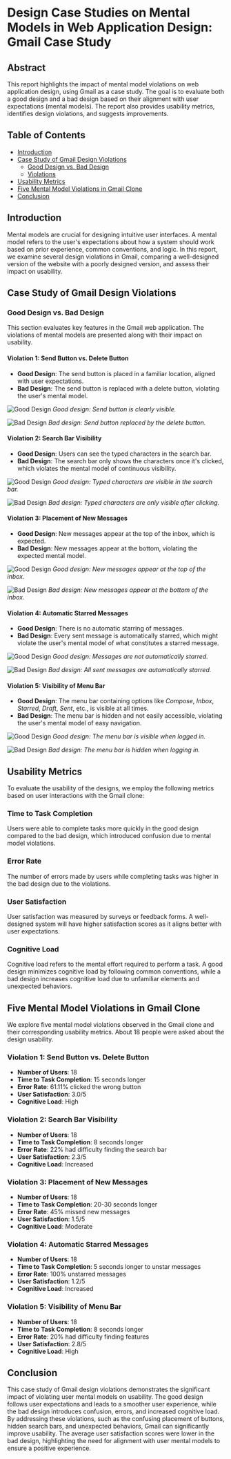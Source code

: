 # Design Case Studies on Mental Models in Web Application Design: Gmail Case Study


## Abstract
This report highlights the impact of mental model violations on web application design, using Gmail as a case study. The goal is to evaluate both a good design and a bad design based on their alignment with user expectations (mental models). The report also provides usability metrics, identifies design violations, and suggests improvements.

## Table of Contents
- [Introduction](#introduction)
- [Case Study of Gmail Design Violations](#case-study-of-gmail-design-violations)
  - [Good Design vs. Bad Design](#good-design-vs-bad-design)
  - [Violations](#violations)
- [Usability Metrics](#usability-metrics)
- [Five Mental Model Violations in Gmail Clone](#five-mental-model-violations-in-gmail-clone)
- [Conclusion](#conclusion)

## Introduction
Mental models are crucial for designing intuitive user interfaces. A mental model refers to the user's expectations about how a system should work based on prior experience, common conventions, and logic. In this report, we examine several design violations in Gmail, comparing a well-designed version of the website with a poorly designed version, and assess their impact on usability.

## Case Study of Gmail Design Violations

### Good Design vs. Bad Design
This section evaluates key features in the Gmail web application. The violations of mental models are presented along with their impact on usability.

#### Violation 1: Send Button vs. Delete Button
- **Good Design**: The send button is placed in a familiar location, aligned with user expectations.
- **Bad Design**: The send button is replaced with a delete button, violating the user's mental model.

![Good Design](send.PNG)
*Good design: Send button is clearly visible.*

![Bad Design](vdelete.PNG)
*Bad design: Send button replaced by the delete button.*

#### Violation 2: Search Bar Visibility
- **Good Design**: Users can see the typed characters in the search bar.
- **Bad Design**: The search bar only shows the characters once it's clicked, which violates the mental model of continuous visibility.

![Good Design](search.PNG)
*Good design: Typed characters are visible in the search bar.*

![Bad Design](vsearch.PNG)
*Bad design: Typed characters are only visible after clicking.*

#### Violation 3: Placement of New Messages
- **Good Design**: New messages appear at the top of the inbox, which is expected.
- **Bad Design**: New messages appear at the bottom, violating the expected mental model.

![Good Design](order.PNG)
*Good design: New messages appear at the top of the inbox.*

![Bad Design](Vunorder.PNG)
*Bad design: New messages appear at the bottom of the inbox.*

#### Violation 4: Automatic Starred Messages
- **Good Design**: There is no automatic starring of messages.
- **Bad Design**: Every sent message is automatically starred, which might violate the user's mental model of what constitutes a starred message.

![Good Design](star.PNG)
*Good design: Messages are not automatically starred.*

![Bad Design](vstar.PNG)
*Bad design: All sent messages are automatically starred.*

#### Violation 5: Visibility of Menu Bar
- **Good Design**: The menu bar containing options like *Compose*, *Inbox*, *Starred*, *Draft*, *Sent*, etc., is visible at all times.
- **Bad Design**: The menu bar is hidden and not easily accessible, violating the user's mental model of easy navigation.

![Good Design](menu.PNG)
*Good design: The menu bar is visible when logged in.*

![Bad Design](vmenuoption.PNG)
*Bad design: The menu bar is hidden when logging in.*

## Usability Metrics
To evaluate the usability of the designs, we employ the following metrics based on user interactions with the Gmail clone:

### Time to Task Completion
Users were able to complete tasks more quickly in the good design compared to the bad design, which introduced confusion due to mental model violations.

### Error Rate
The number of errors made by users while completing tasks was higher in the bad design due to the violations.

### User Satisfaction
User satisfaction was measured by surveys or feedback forms. A well-designed system will have higher satisfaction scores as it aligns better with user expectations.

### Cognitive Load
Cognitive load refers to the mental effort required to perform a task. A good design minimizes cognitive load by following common conventions, while a bad design increases cognitive load due to unfamiliar elements and unexpected behaviors.

## Five Mental Model Violations in Gmail Clone
We explore five mental model violations observed in the Gmail clone and their corresponding usability metrics. About 18 people were asked about the design usability.

### Violation 1: Send Button vs. Delete Button
- **Number of Users**: 18
- **Time to Task Completion**: 15 seconds longer
- **Error Rate**: 61.11% clicked the wrong button
- **User Satisfaction**: 3.0/5
- **Cognitive Load**: High

### Violation 2: Search Bar Visibility
- **Number of Users**: 18
- **Time to Task Completion**: 8 seconds longer
- **Error Rate**: 22% had difficulty finding the search bar
- **User Satisfaction**: 2.3/5
- **Cognitive Load**: Increased

### Violation 3: Placement of New Messages
- **Number of Users**: 18
- **Time to Task Completion**: 20-30 seconds longer
- **Error Rate**: 45% missed new messages
- **User Satisfaction**: 1.5/5
- **Cognitive Load**: Moderate

### Violation 4: Automatic Starred Messages
- **Number of Users**: 18
- **Time to Task Completion**: 5 seconds longer to unstar messages
- **Error Rate**: 100% unstarred messages
- **User Satisfaction**: 1.2/5
- **Cognitive Load**: Increased

### Violation 5: Visibility of Menu Bar
- **Number of Users**: 18
- **Time to Task Completion**: 8 seconds longer
- **Error Rate**: 20% had difficulty finding features
- **User Satisfaction**: 2.8/5
- **Cognitive Load**: High

## Conclusion
This case study of Gmail design violations demonstrates the significant impact of violating user mental models on usability. The good design follows user expectations and leads to a smoother user experience, while the bad design introduces confusion, errors, and increased cognitive load. By addressing these violations, such as the confusing placement of buttons, hidden search bars, and unexpected behaviors, Gmail can significantly improve usability. The average user satisfaction scores were lower in the bad design, highlighting the need for alignment with user mental models to ensure a positive experience.